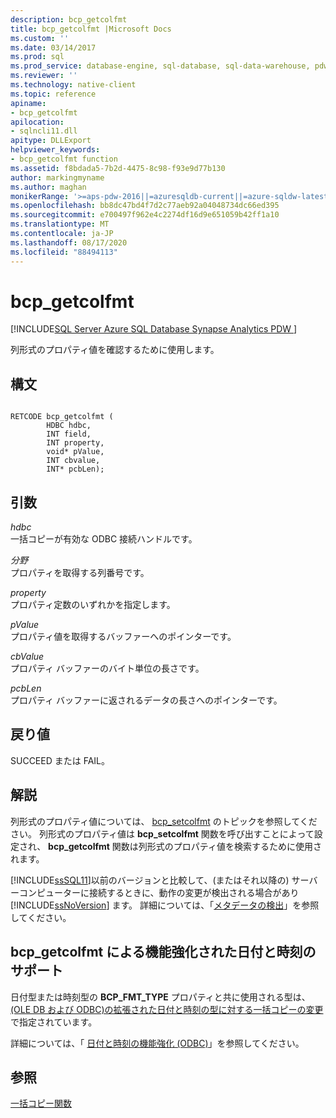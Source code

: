 ```yaml
---
description: bcp_getcolfmt
title: bcp_getcolfmt |Microsoft Docs
ms.custom: ''
ms.date: 03/14/2017
ms.prod: sql
ms.prod_service: database-engine, sql-database, sql-data-warehouse, pdw
ms.reviewer: ''
ms.technology: native-client
ms.topic: reference
apiname:
- bcp_getcolfmt
apilocation:
- sqlncli11.dll
apitype: DLLExport
helpviewer_keywords:
- bcp_getcolfmt function
ms.assetid: f8bdada5-7b2d-4475-8c98-f93e9d77b130
author: markingmyname
ms.author: maghan
monikerRange: '>=aps-pdw-2016||=azuresqldb-current||=azure-sqldw-latest||>=sql-server-2016||=sqlallproducts-allversions||>=sql-server-linux-2017||=azuresqldb-mi-current'
ms.openlocfilehash: bb8dc47bd4f7d2c77aeb92a04048734dc66ed395
ms.sourcegitcommit: e700497f962e4c2274df16d9e651059b42ff1a10
ms.translationtype: MT
ms.contentlocale: ja-JP
ms.lasthandoff: 08/17/2020
ms.locfileid: "88494113"
---
```

# <a name="bcp_getcolfmt"></a>bcp_getcolfmt
[!INCLUDE[SQL Server Azure SQL Database Synapse Analytics PDW ](../../includes/applies-to-version/sql-asdb-asdbmi-asa-pdw.md)]

  列形式のプロパティ値を確認するために使用します。  
  
## <a name="syntax"></a>構文  
  
```  
  
RETCODE bcp_getcolfmt (  
        HDBC hdbc,  
        INT field,  
        INT property,  
        void* pValue,  
        INT cbvalue,  
        INT* pcbLen);  
```  
  
## <a name="arguments"></a>引数  
 *hdbc*  
 一括コピーが有効な ODBC 接続ハンドルです。  
  
 *分野*  
 プロパティを取得する列番号です。  
  
 *property*  
 プロパティ定数のいずれかを指定します。  
  
 *pValue*  
 プロパティ値を取得するバッファーへのポインターです。  
  
 *cbValue*  
 プロパティ バッファーのバイト単位の長さです。  
  
 *pcbLen*  
 プロパティ バッファーに返されるデータの長さへのポインターです。  
  
## <a name="returns"></a>戻り値  
 SUCCEED または FAIL。  
  
## <a name="remarks"></a>解説  
 列形式のプロパティ値については、 [bcp_setcolfmt](../../relational-databases/native-client-odbc-extensions-bulk-copy-functions/bcp-setcolfmt.md) のトピックを参照してください。 列形式のプロパティ値は **bcp_setcolfmt** 関数を呼び出すことによって設定され、 **bcp_getcolfmt** 関数は列形式のプロパティ値を検索するために使用されます。  
  
 [!INCLUDE[ssSQL11](../../includes/sssql11-md.md)]以前のバージョンと比較して、(またはそれ以降の) サーバーコンピューターに接続するときに、動作の変更が検出される場合があり [!INCLUDE[ssNoVersion](../../includes/ssnoversion-md.md)] ます。 詳細については、「[メタデータの検出](../../relational-databases/native-client/features/metadata-discovery.md)」を参照してください。  
  
## <a name="bcp_getcolfmt-support-for-enhanced-date-and-time-features"></a>bcp_getcolfmt による機能強化された日付と時刻のサポート  
 日付型または時刻型の **BCP_FMT_TYPE** プロパティと共に使用される型は、 [&#40;OLE DB および ODBC&#41;の拡張された日付と時刻の型に対する一括コピーの変更 ](../../relational-databases/native-client-odbc-date-time/bulk-copy-changes-for-enhanced-date-and-time-types-ole-db-and-odbc.md)で指定されています。  
  
 詳細については、「 [日付と時刻の機能強化 &#40;ODBC&#41;](../../relational-databases/native-client-odbc-date-time/date-and-time-improvements-odbc.md)」を参照してください。  
  
## <a name="see-also"></a>参照  
 [一括コピー関数](../../relational-databases/native-client-odbc-extensions-bulk-copy-functions/sql-server-driver-extensions-bulk-copy-functions.md)  
  
  

